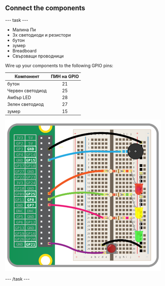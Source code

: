 ## Connect the components

\--- task \---

- Малина Пи
- 3x светодиоди и резистори
- бутон
- зумер
- Breadboard
- Свързващи проводници

Wire up your components to the following GPIO pins:

| Компонент        | ПИН на GPIO |
| ---------------- |:-----------:|
| бутон            |     21      |
| Червен светодиод |     25      |
| Амбър LED        |     28      |
| Зелен светодиод  |     27      |
| зумер            |     15      |

![wiring diagram](images/wiring.png)

\--- /task \---